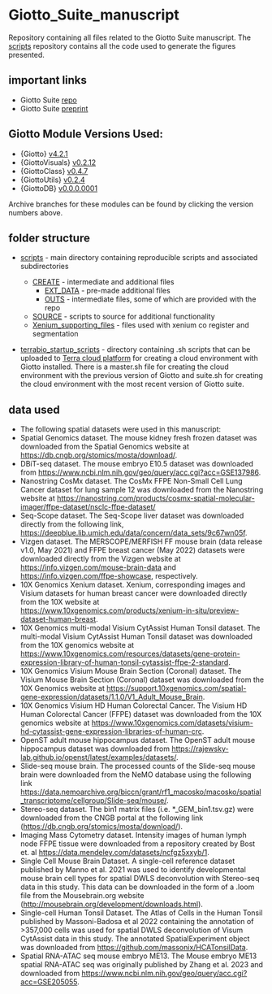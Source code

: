 # Giotto_Suite_manuscript
Repository containing all files related to the Giotto Suite manuscript.
The [scripts](scripts/) repository contains all the code used to generate the figures presented.

## important links
- Giotto Suite [repo](http://giottosuite.com)
- Giotto Suite [preprint](https://www.biorxiv.org/content/10.1101/2023.11.26.568752v1)

## Giotto Module Versions Used:
- {Giotto} [v4.2.1](https://github.com/drieslab/Giotto/tree/v4.2.1)
- {GiottoVisuals} [v0.2.12](https://github.com/drieslab/GiottoVisuals/tree/v0.2.12)
- {GiottoClass} [v0.4.7](https://github.com/drieslab/GiottoClass/tree/v0.4.7)
- {GiottoUtils} [v0.2.4](https://github.com/drieslab/GiottoUtils/tree/v0.2.4)
- {GiottoDB} [v0.0.0.0001](https://github.com/drieslab/GiottoDB/tree/v0.0.0.0001)

Archive branches for these modules can be found by clicking the version numbers above.

## folder structure
- [scripts](scripts/) - main directory containing reproducible scripts and associated subdirectories
  - [CREATE](scripts/CREATE/) - intermediate and additional files
    - [EXT_DATA](scripts/CREATE/EXTDATA/) - pre-made additional files
    - [OUTS](scripts/CREATE/OUTS/) - intermediate files, some of which are provided with the repo
  - [SOURCE](scripts/SOURCE/) - scripts to source for additional functionality
  - [Xenium_supporting_files](scripts/Xenium_supporting_files/) - files used with xenium co register and segmentation
 
- [terrabio_startup_scripts](terrabio_startup_scripts/) - directory containing .sh scripts that can be uploaded to [Terra cloud platform](https://app.terra.bio/) for creating a cloud environment with Giotto installed. There is a master.sh file for creating the cloud environment with the previous version of Giotto and suite.sh for creating the cloud environment with the most recent version of Giotto suite.

## data used
- The following spatial datasets were used in this manuscript: 
- Spatial Genomics dataset. The mouse kidney fresh frozen dataset was downloaded from the Spatial Genomics website at https://db.cngb.org/stomics/mosta/download/.
- DBiT-seq dataset. The mouse embryo E10.5 dataset was downloaded from https://www.ncbi.nlm.nih.gov/geo/query/acc.cgi?acc=GSE137986.
- Nanostring CosMx dataset. The CosMx FFPE Non-Small Cell Lung Cancer dataset for lung sample 12 was downloaded from the Nanostring website at  https://nanostring.com/products/cosmx-spatial-molecular-imager/ffpe-dataset/nsclc-ffpe-dataset/ 
- Seq-Scope dataset. The Seq-Scope liver dataset was downloaded directly from the following link, https://deepblue.lib.umich.edu/data/concern/data_sets/9c67wn05f.
- Vizgen dataset. The MERSCOPE/MERFISH FF mouse brain (data release v1.0, May 2021) and FFPE breast cancer (May 2022) datasets were downloaded directly from the Vizgen website at https://info.vizgen.com/mouse-brain-data and https://info.vizgen.com/ffpe-showcase, respectively. 
- 10X Genomics Xenium dataset. Xenium, corresponding images and Visium datasets for human breast cancer were downloaded directly from the 10X website at https://www.10xgenomics.com/products/xenium-in-situ/preview-dataset-human-breast. 
- 10X Genomics multi-modal Visium CytAssist Human Tonsil dataset. The multi-modal Visium CytAssist Human Tonsil dataset was downloaded from the 10X genomics website at https://www.10xgenomics.com/resources/datasets/gene-protein-expression-library-of-human-tonsil-cytassist-ffpe-2-standard. 
- 10X Genomics Visium Mouse Brain Section (Coronal) dataset. The Visium Mouse Brain Section (Coronal) dataset was downloaded from the 10X Genomics website at https://support.10xgenomics.com/spatial-gene-expression/datasets/1.1.0/V1_Adult_Mouse_Brain.
- 10X Genomics Visium HD Human Colorectal Cancer. The Visium HD Human Colorectal Cancer (FFPE) dataset was downloaded from the 10X genomics website at https://www.10xgenomics.com/datasets/visium-hd-cytassist-gene-expression-libraries-of-human-crc.
- OpenST adult mouse hippocampus dataset. The OpenST adult mouse hippocampus dataset was downloaded from https://rajewsky-lab.github.io/openst/latest/examples/datasets/.
- Slide-seq mouse brain. The processed counts of the Slide-seq mouse brain were downloaded from the NeMO database using the following link https://data.nemoarchive.org/biccn/grant/rf1_macosko/macosko/spatial_transcriptome/cellgroup/Slide-seq/mouse/.
- Stereo-seq dataset. The bin1 matrix files (i.e. *_GEM_bin1.tsv.gz) were downloaded from the CNGB portal at the following link (https://db.cngb.org/stomics/mosta/download/).  
- Imaging Mass Cytometry dataset. Intensity images of human lymph node FFPE tissue were downloaded from a repository created by Bost et. al https://data.mendeley.com/datasets/ncfgz5xxyb/1. 
- Single Cell Mouse Brain Dataset. A single-cell reference dataset published by Manno et al. 2021  was used to identify developmental mouse brain cell types for spatial DWLS deconvolution with Stereo-seq data in this study. This data can be downloaded in the form of a .loom file from the Mousebrain.org website (http://mousebrain.org/development/downloads.html). 
- Single-cell Human Tonsil Dataset. The Atlas of Cells in the Human Tonsil published by Massoni-Badosa et al 2022 containing the annotation of >357,000 cells was used for spatial DWLS deconvolution of Visum CytAssist data in this study. The annotated SpatialExperiment object was downloaded from https://github.com/massonix/HCATonsilData.
- Spatial RNA-ATAC seq mouse embryo ME13. The Mouse embryo ME13 spatial RNA-ATAC seq was originally published by Zhang et al. 2023 and downloaded from https://www.ncbi.nlm.nih.gov/geo/query/acc.cgi?acc=GSE205055.   
